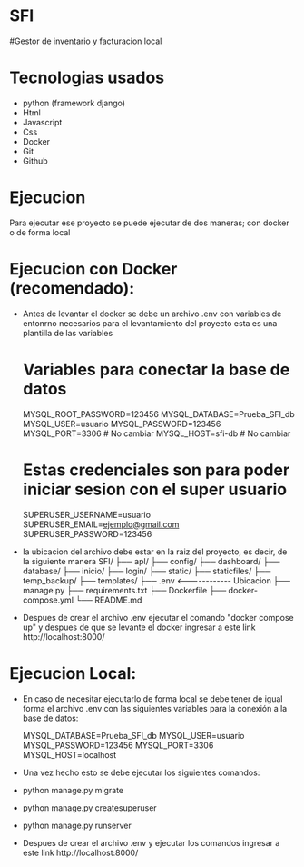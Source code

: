 # SFI
#Gestor de inventario y facturacion local

# Tecnologias usados
- python (framework django)
- Html
- Javascript
- Css
- Docker
- Git
- Github

# Ejecucion

Para ejecutar ese proyecto se puede ejecutar de dos maneras; con docker o de forma local

# Ejecucion con Docker (recomendado):

- Antes de levantar el docker se debe un archivo .env con variables de entonrno necesarios para el levantamiento del proyecto
  esta es una plantilla de las variables

    # Variables para conectar la base de datos
    MYSQL_ROOT_PASSWORD=123456
    MYSQL_DATABASE=Prueba_SFI_db
    MYSQL_USER=usuario
    MYSQL_PASSWORD=123456
    MYSQL_PORT=3306 # No cambiar
    MYSQL_HOST=sfi-db # No cambiar

    # Estas credenciales son para poder iniciar sesion con el super usuario
    SUPERUSER_USERNAME=usuario
    SUPERUSER_EMAIL=ejemplo@gmail.com
    SUPERUSER_PASSWORD=123456

- la ubicacion del archivo debe estar en la raiz del proyecto, es decir, de la siguiente manera
    SFI/
    ├── apl/
    ├── config/
    ├── dashboard/
    ├── database/
    ├── inicio/
    ├── login/
    ├── static/
    ├── staticfiles/
    ├── temp_backup/
    ├── templates/
    ├── .env  <------------ Ubicacion
    ├── manage.py
    ├── requirements.txt
    ├── Dockerfile
    ├── docker-compose.yml
    └── README.md
- Despues de crear el archivo .env ejecutar el comando "docker compose up" y despues de que se levante el docker
  ingresar a este link http://localhost:8000/
# Ejecucion Local:

- En caso de necesitar ejecutarlo de forma local se debe tener de igual forma el archivo .env con las siguientes variables
  para la conexión a la base de datos:

    MYSQL_DATABASE=Prueba_SFI_db
    MYSQL_USER=usuario
    MYSQL_PASSWORD=123456
    MYSQL_PORT=3306 
    MYSQL_HOST=localhost

- Una vez hecho esto se debe ejecutar los siguientes comandos:

- python manage.py migrate
- python manage.py createsuperuser
- python manage.py runserver

- Despues de crear el archivo .env y ejecutar los comandos ingresar a este link http://localhost:8000/
